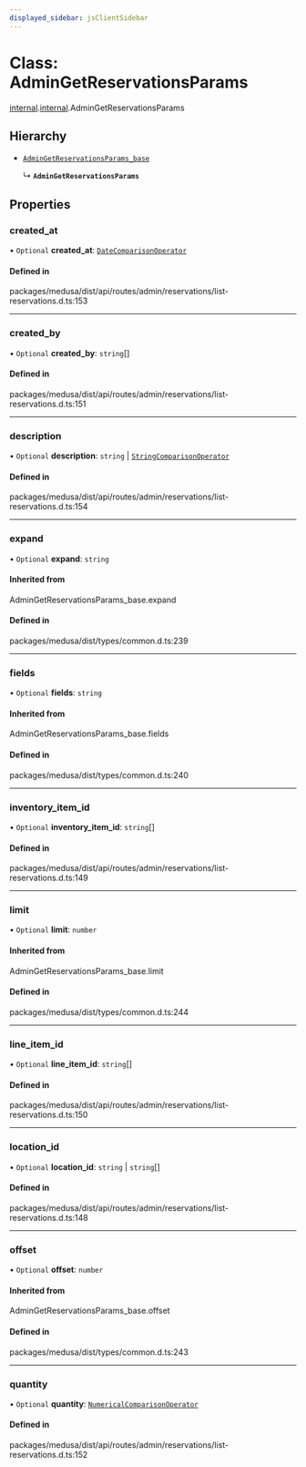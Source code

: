 ```yaml
---
displayed_sidebar: jsClientSidebar
---
```


# Class: AdminGetReservationsParams

[internal](../modules/internal-8.md).[internal](../modules/internal-8.internal.md).AdminGetReservationsParams

## Hierarchy

- [`AdminGetReservationsParams_base`](../modules/internal-8.md#admingetreservationsparams_base)

  ↳ **`AdminGetReservationsParams`**

## Properties

### created\_at

• `Optional` **created\_at**: [`DateComparisonOperator`](internal-2.DateComparisonOperator.md)

#### Defined in

packages/medusa/dist/api/routes/admin/reservations/list-reservations.d.ts:153

___

### created\_by

• `Optional` **created\_by**: `string`[]

#### Defined in

packages/medusa/dist/api/routes/admin/reservations/list-reservations.d.ts:151

___

### description

• `Optional` **description**: `string` \| [`StringComparisonOperator`](internal-6.StringComparisonOperator.md)

#### Defined in

packages/medusa/dist/api/routes/admin/reservations/list-reservations.d.ts:154

___

### expand

• `Optional` **expand**: `string`

#### Inherited from

AdminGetReservationsParams\_base.expand

#### Defined in

packages/medusa/dist/types/common.d.ts:239

___

### fields

• `Optional` **fields**: `string`

#### Inherited from

AdminGetReservationsParams\_base.fields

#### Defined in

packages/medusa/dist/types/common.d.ts:240

___

### inventory\_item\_id

• `Optional` **inventory\_item\_id**: `string`[]

#### Defined in

packages/medusa/dist/api/routes/admin/reservations/list-reservations.d.ts:149

___

### limit

• `Optional` **limit**: `number`

#### Inherited from

AdminGetReservationsParams\_base.limit

#### Defined in

packages/medusa/dist/types/common.d.ts:244

___

### line\_item\_id

• `Optional` **line\_item\_id**: `string`[]

#### Defined in

packages/medusa/dist/api/routes/admin/reservations/list-reservations.d.ts:150

___

### location\_id

• `Optional` **location\_id**: `string` \| `string`[]

#### Defined in

packages/medusa/dist/api/routes/admin/reservations/list-reservations.d.ts:148

___

### offset

• `Optional` **offset**: `number`

#### Inherited from

AdminGetReservationsParams\_base.offset

#### Defined in

packages/medusa/dist/types/common.d.ts:243

___

### quantity

• `Optional` **quantity**: [`NumericalComparisonOperator`](internal-8.internal.NumericalComparisonOperator.md)

#### Defined in

packages/medusa/dist/api/routes/admin/reservations/list-reservations.d.ts:152
